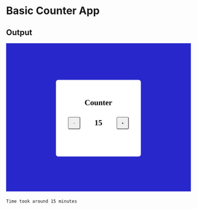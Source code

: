 # Basic Counter App


## Output

![Jokes Generator](./Image/Basic_Counter.png)

`Time took around 15 minutes`